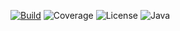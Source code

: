 [![Build](https://github.com/eyespot/actions/workflows/main.yml/badge.svg)](https://github.com/eyespot/actions/workflows/main.yml)
![Coverage](https://img.shields.io/badge/coverage-90%25-brightgreen)
![License](https://img.shields.io/github/license/eyespot/image-parser)
![Java](https://img.shields.io/badge/java-17-blue)
